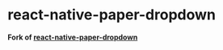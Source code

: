 react-native-paper-dropdown
===========================

**Fork of
[react-native-paper-dropdown](https://github.com/fateh999/react-native-paper-dropdown)**
